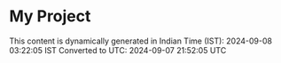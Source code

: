 # My Project

This content is dynamically generated in Indian Time (IST): 2024-09-08 03:22:05 IST
Converted to UTC: 2024-09-07 21:52:05 UTC
